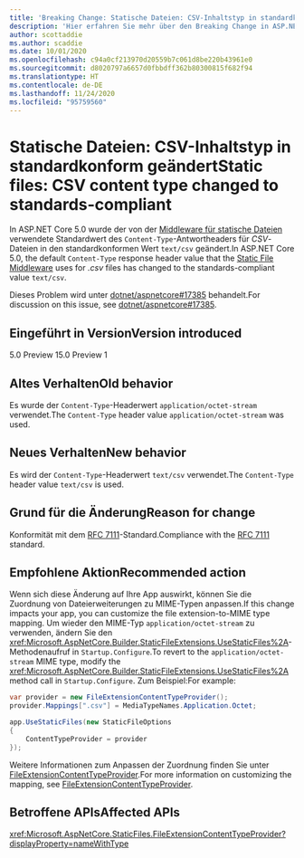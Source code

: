 ```yaml
---
title: 'Breaking Change: Statische Dateien: CSV-Inhaltstyp in standardkonform geändert'
description: 'Hier erfahren Sie mehr über den Breaking Change in ASP.NET Core 5.0 mit dem Titel „Statische Dateien: CSV-Inhaltstyp in standardkonform geändert'
author: scottaddie
ms.author: scaddie
ms.date: 10/01/2020
ms.openlocfilehash: c94a0cf213970d20559b7c061d8be220b43961e0
ms.sourcegitcommit: d8020797a6657d0fbbdff362b80300815f682f94
ms.translationtype: HT
ms.contentlocale: de-DE
ms.lasthandoff: 11/24/2020
ms.locfileid: "95759560"
---
```

# <a name="static-files-csv-content-type-changed-to-standards-compliant"></a><span data-ttu-id="80fd7-103">Statische Dateien: CSV-Inhaltstyp in standardkonform geändert</span><span class="sxs-lookup"><span data-stu-id="80fd7-103">Static files: CSV content type changed to standards-compliant</span></span>

<span data-ttu-id="80fd7-104">In ASP.NET Core 5.0 wurde der von der [Middleware für statische Dateien](/aspnet/core/fundamentals/static-files) verwendete Standardwert des `Content-Type`-Antwortheaders für *CSV*-Dateien in den standardkonformen Wert `text/csv` geändert.</span><span class="sxs-lookup"><span data-stu-id="80fd7-104">In ASP.NET Core 5.0, the default `Content-Type` response header value that the [Static File Middleware](/aspnet/core/fundamentals/static-files) uses for *.csv* files has changed to the standards-compliant value `text/csv`.</span></span>

<span data-ttu-id="80fd7-105">Dieses Problem wird unter [dotnet/aspnetcore#17385](https://github.com/dotnet/AspNetCore/issues/17385) behandelt.</span><span class="sxs-lookup"><span data-stu-id="80fd7-105">For discussion on this issue, see [dotnet/aspnetcore#17385](https://github.com/dotnet/AspNetCore/issues/17385).</span></span>

## <a name="version-introduced"></a><span data-ttu-id="80fd7-106">Eingeführt in Version</span><span class="sxs-lookup"><span data-stu-id="80fd7-106">Version introduced</span></span>

<span data-ttu-id="80fd7-107">5.0 Preview 1</span><span class="sxs-lookup"><span data-stu-id="80fd7-107">5.0 Preview 1</span></span>

## <a name="old-behavior"></a><span data-ttu-id="80fd7-108">Altes Verhalten</span><span class="sxs-lookup"><span data-stu-id="80fd7-108">Old behavior</span></span>

<span data-ttu-id="80fd7-109">Es wurde der `Content-Type`-Headerwert `application/octet-stream` verwendet.</span><span class="sxs-lookup"><span data-stu-id="80fd7-109">The `Content-Type` header value `application/octet-stream` was used.</span></span>

## <a name="new-behavior"></a><span data-ttu-id="80fd7-110">Neues Verhalten</span><span class="sxs-lookup"><span data-stu-id="80fd7-110">New behavior</span></span>

<span data-ttu-id="80fd7-111">Es wird der `Content-Type`-Headerwert `text/csv` verwendet.</span><span class="sxs-lookup"><span data-stu-id="80fd7-111">The `Content-Type` header value `text/csv` is used.</span></span>

## <a name="reason-for-change"></a><span data-ttu-id="80fd7-112">Grund für die Änderung</span><span class="sxs-lookup"><span data-stu-id="80fd7-112">Reason for change</span></span>

<span data-ttu-id="80fd7-113">Konformität mit dem [RFC 7111](https://tools.ietf.org/html/rfc7111#section-5.1)-Standard.</span><span class="sxs-lookup"><span data-stu-id="80fd7-113">Compliance with the [RFC 7111](https://tools.ietf.org/html/rfc7111#section-5.1) standard.</span></span>

## <a name="recommended-action"></a><span data-ttu-id="80fd7-114">Empfohlene Aktion</span><span class="sxs-lookup"><span data-stu-id="80fd7-114">Recommended action</span></span>

<span data-ttu-id="80fd7-115">Wenn sich diese Änderung auf Ihre App auswirkt, können Sie die Zuordnung von Dateierweiterungen zu MIME-Typen anpassen.</span><span class="sxs-lookup"><span data-stu-id="80fd7-115">If this change impacts your app, you can customize the file extension-to-MIME type mapping.</span></span> <span data-ttu-id="80fd7-116">Um wieder den MIME-Typ `application/octet-stream` zu verwenden, ändern Sie den <xref:Microsoft.AspNetCore.Builder.StaticFileExtensions.UseStaticFiles%2A>-Methodenaufruf in `Startup.Configure`.</span><span class="sxs-lookup"><span data-stu-id="80fd7-116">To revert to the `application/octet-stream` MIME type, modify the <xref:Microsoft.AspNetCore.Builder.StaticFileExtensions.UseStaticFiles%2A> method call in `Startup.Configure`.</span></span> <span data-ttu-id="80fd7-117">Zum Beispiel:</span><span class="sxs-lookup"><span data-stu-id="80fd7-117">For example:</span></span>

```csharp
var provider = new FileExtensionContentTypeProvider();
provider.Mappings[".csv"] = MediaTypeNames.Application.Octet;

app.UseStaticFiles(new StaticFileOptions
{
    ContentTypeProvider = provider
});
```

<span data-ttu-id="80fd7-118">Weitere Informationen zum Anpassen der Zuordnung finden Sie unter [FileExtensionContentTypeProvider](/aspnet/core/fundamentals/static-files#fileextensioncontenttypeprovider).</span><span class="sxs-lookup"><span data-stu-id="80fd7-118">For more information on customizing the mapping, see [FileExtensionContentTypeProvider](/aspnet/core/fundamentals/static-files#fileextensioncontenttypeprovider).</span></span>

## <a name="affected-apis"></a><span data-ttu-id="80fd7-119">Betroffene APIs</span><span class="sxs-lookup"><span data-stu-id="80fd7-119">Affected APIs</span></span>

<xref:Microsoft.AspNetCore.StaticFiles.FileExtensionContentTypeProvider?displayProperty=nameWithType>

<!--

### Category

ASP.NET Core

### Affected APIs

`T:Microsoft.AspNetCore.StaticFiles.FileExtensionContentTypeProvider`

-->
